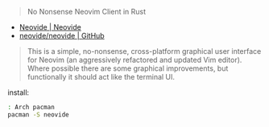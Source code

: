 
[site]: https://neovide.dev
[repo]: https://github.com/neovide/neovide.git

> No Nonsense Neovim Client in Rust
> 

- [Neovide | Neovide][site]
- [neovide/neovide | GitHub][repo]

> This is a simple, no-nonsense, cross-platform graphical
>  user interface for Neovim (an aggressively refactored
>  and updated Vim editor). Where possible there are some
>  graphical improvements, but functionally
>  it should act like the terminal UI.
> 

install: 

~~~ sh
: Arch pacman
pacman -S neovide
~~~
